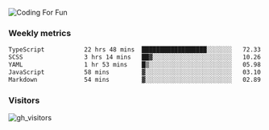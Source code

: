 ![Coding For Fun](https://glitch-art.vercel.app/api/simple?word=<Rise%20/>)

### Weekly metrics

<!--START_SECTION:waka-->

```txt
TypeScript           22 hrs 48 mins  ██████████████████░░░░░░░   72.33 %
SCSS                 3 hrs 14 mins   ██▓░░░░░░░░░░░░░░░░░░░░░░   10.26 %
YAML                 1 hr 53 mins    █▒░░░░░░░░░░░░░░░░░░░░░░░   05.98 %
JavaScript           58 mins         ▓░░░░░░░░░░░░░░░░░░░░░░░░   03.10 %
Markdown             54 mins         ▓░░░░░░░░░░░░░░░░░░░░░░░░   02.89 %
```

<!--END_SECTION:waka-->


### Visitors
![gh_visitors](https://profile-counter.glitch.me/okyiww/count.svg)